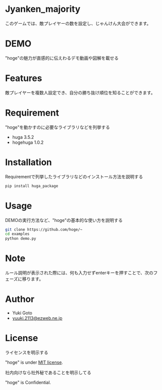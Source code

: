 
# Jyanken_majority

このゲームでは、敵プレイヤーの数を設定し、じゃんけん大会ができます。

# DEMO

"hoge"の魅力が直感的に伝えわるデモ動画や図解を載せる

# Features

敵プレイヤーを複数人設定でき、自分の勝ち抜け順位を知ることができます。

# Requirement

"hoge"を動かすのに必要なライブラリなどを列挙する

* huga 3.5.2
* hogehuga 1.0.2

# Installation

Requirementで列挙したライブラリなどのインストール方法を説明する

```bash
pip install huga_package
```

# Usage

DEMOの実行方法など、"hoge"の基本的な使い方を説明する

```bash
git clone https://github.com/hoge/~
cd examples
python demo.py
```

# Note

ルール説明が表示された際には、何も入力せずenterキーを押すことで、次のフェーズに移ります。

# Author

* Yuki Goto
* yuuki.2113@ezweb.ne.jp

# License
ライセンスを明示する

"hoge" is under [MIT license](https://en.wikipedia.org/wiki/MIT_License).

社内向けなら社外秘であることを明示してる

"hoge" is Confidential.
